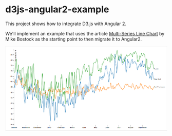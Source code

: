 # d3js-angular2-example

This project shows how to integrate D3.js with Angular 2.

We'll implement an example that uses the article [Multi-Series Line Chart](http://bl.ocks.org/mbostock/3884955)
by Mike Bostock as the starting point to then migrate it to Angular2.

![Multi-Series Line Chart](99_readme_resources/screenshot.png "Multi-Series Line Chart")
